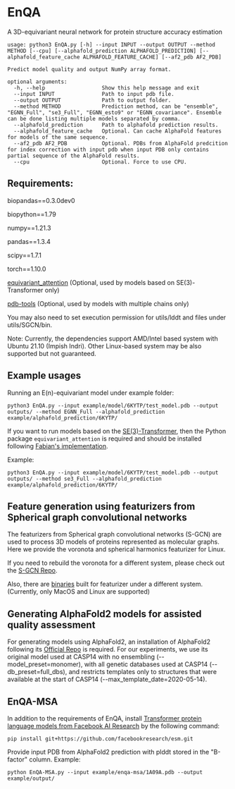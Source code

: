# EnQA

A 3D-equivariant neural network for protein structure accuracy estimation


```
usage: python3 EnQA.py [-h] --input INPUT --output OUTPUT --method METHOD [--cpu] [--alphafold_prediction ALPHAFOLD_PREDICTION] [--alphafold_feature_cache ALPHAFOLD_FEATURE_CACHE] [--af2_pdb AF2_PDB]

Predict model quality and output NumPy array format.

optional arguments:
  -h, --help                  Show this help message and exit
  --input INPUT               Path to input pdb file.
  --output OUTPUT             Path to output folder.
  --method METHOD             Prediction method, can be "ensemble", "EGNN_Full", "se3_Full", "EGNN_esto9" or "EGNN_covariance". Ensemble can be done listing multiple models separated by comma.
  --alphafold_prediction      Path to alphafold prediction results.               
  --alphafold_feature_cache   Optional. Can cache AlphaFold features for models of the same sequence.
  --af2_pdb AF2_PDB           Optional. PDBs from AlphaFold predcition for index correction with input pdb when input PDB only contains partial sequence of the AlphaFold results.
  --cpu                       Optional. Force to use CPU.

```

## Requirements:
biopandas==0.3.0dev0

biopython==1.79

numpy==1.21.3

pandas==1.3.4

scipy==1.7.1

torch==1.10.0

[equivariant_attention](https://github.com/FabianFuchsML/se3-transformer-public) (Optional, used by models based on SE(3)-Transformer only)

[pdb-tools](https://github.com/haddocking/pdb-tools) (Optional, used by models with multiple chains only)

You may also need to set execution permission for utils/lddt and files under utils/SGCN/bin. 

Note: Currently, the dependencies support AMD/Intel based system with Ubuntu 21.10 (Impish Indri). Other Linux-based system may be also supported but not guaranteed.

## Example usages

Running an E(n)-equivariant model under example folder:

```
python3 EnQA.py --input example/model/6KYTP/test_model.pdb --output outputs/ --method EGNN_Full --alphafold_prediction example/alphafold_prediction/6KYTP/
```

If you want to run models based on the [SE(3)-Transformer](https://arxiv.org/abs/2006.10503), then the Python package `equivariant_attention` is required and should be installed following [Fabian's implementation](https://github.com/FabianFuchsML/se3-transformer-public).

Example:

```
python3 EnQA.py --input example/model/6KYTP/test_model.pdb --output outputs/ --method se3_Full --alphafold_prediction example/alphafold_prediction/6KYTP/  
```

## Feature generation using featurizers from Spherical graph convolutional networks 

The featurizers from Spherical graph convolutional networks (S-GCN) are used to process 3D models of proteins represented as molecular graphs.
Here we provide the voronota and spherical harmonics featurizer for Linux.

If you need to rebuild the voronota for a different system, please check out the [S-GCN Repo](https://gitlab.inria.fr/GruLab/s-gcn/-/tree/master/#voronota).

Also, there are [binaries](https://gitlab.inria.fr/GruLab/s-gcn/-/tree/master/#spherical-harmonics-featurizer) built for featurizer under a different system. (Currently, only MacOS and Linux are supported)


## Generating AlphaFold2 models for assisted quality assessment

For generating models using AlphaFold2, an installation of AlphaFold2 following its [Official Repo](https://github.com/deepmind/alphafold) is required. For our experiments, we use its original model used at CASP14 with no ensembling (--model_preset=monomer), with all genetic databases used at CASP14 (--db_preset=full_dbs), and restricts templates only to structures that were available at the start of CASP14 (--max_template_date=2020-05-14).

## EnQA-MSA

In addition to the requirements of EnQA, install [Transformer protein language models from Facebook AI Research](https://github.com/facebookresearch/esm) by the following command:

```
pip install git+https://github.com/facebookresearch/esm.git
```

Provide input PDB from AlphaFold2 prediction with plddt stored in the "B-factor" column.
Example:

```
python EnQA-MSA.py --input example/enqa-msa/1A09A.pdb --output example/output/
```

